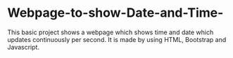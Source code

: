 # Webpage-to-show-Date-and-Time-
This basic project shows a webpage which shows time and date which updates continuously per second. It is made by using HTML, Bootstrap and Javascript.
